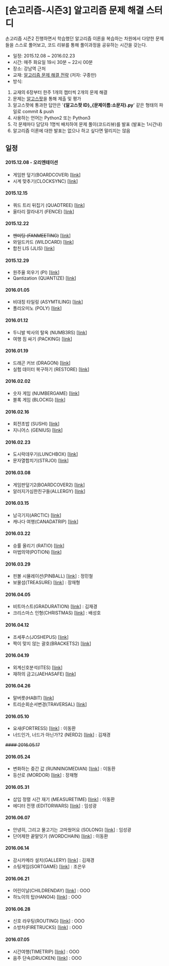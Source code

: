# [손고리즘-시즌3] 알고리즘 문제 해결 스터디

손고리즘 시즌2 진행하면서 학습했던 알고리즘 이론을 복습하는 차원에서 다양한 문제들을 스스로 풀어보고, 코드 리뷰를 통해 풀이과정을 공유하는 시간을 갖는다.



- 일정: 2015.12.08 ~ 2016.02.23
- 시간: 매주 화요일 19시 30분 ~ 22시 00분
- 장소: 강남역 근처
- 교재: [알고리즘 문제 해결 전략](http://www.yes24.com/24/goods/8006522) (저자: 구종만)
- 방식:
 1. 교재의 6장부터 한주 1개의 챕터씩 2개의 문제 해결
 2. 문제는 [알고스팟](https://algospot.com)을 통해 제출 및 평가
 3. 알고스팟에 통과한 답안은 '**{알고스팟 ID}_{문제이름:소문자}.py**' 같은 형태의 파일로 commit &  push
 4. 사용하는 언어는 Python2 또는 Python3
 5. 각 문제마다 담당자 1명씩 배치하여 문제 풀이(코드리뷰)를 발표 (발표는 1시간내)
 6. 알고리즘 이론에 대한 발표는 없으나 하고 싶다면 말리지는 않음

## 일정
#### 2015.12.08 - 오리엔테이션
- 게임판 덮기(BOARDCOVER) [[link](https://algospot.com/judge/problem/read/BOARDCOVER)]
- 시계 맞추기(CLOCKSYNC) [[link](https://algospot.com/judge/problem/read/CLOCKSYNC)]

#### 2015.12.15
- 쿼드 트리 뒤집기 (QUADTREE) [[link](https://algospot.com/judge/problem/read/QUADTREE)]
- 울타리 잘라내기 (FENCE) [[link](https://algospot.com/judge/problem/read/FENCE)]

#### 2015.12.22
- ~~팬미팅 (FANMEETING)~~ [[link](https://algospot.com/judge/problem/read/FANMEETING)]
- 와일드카드 (WILDCARD) [[link](https://algospot.com/judge/problem/read/WILDCARD)]
- 합친 LIS (JLIS) [[link](https://algospot.com/judge/problem/read/JLIS)]

#### 2015.12.29
- 원주율 외우기 (PI) [[link](https://algospot.com/judge/problem/read/PI)]
- Qantization (QUANTIZE) [[link](https://algospot.com/judge/problem/read/QUANTIZE)]

#### 2016.01.05
- 비대칭 타일링 (ASYMTILING) [[link](https://algospot.com/judge/problem/read/ASYMTILING)]
- 폴리오미노 (POLY) [[link](https://algospot.com/judge/problem/read/POLY)]

#### 2016.01.12
- 두니발 박사의 탈옥 (NUMB3RS) [[link](https://algospot.com/judge/problem/read/NUMB3RS)]
- 여행 짐 싸기 (PACKING) [[link](https://algospot.com/judge/problem/read/PACKING)]

#### 2016.01.19
- 드래곤 커브 (DRAGON) [[link](https://algospot.com/judge/problem/read/DRAGON)]
- 실험 데이터 복구하기 (RESTORE) [[link](https://algospot.com/judge/problem/read/RESTORE)]

#### 2016.02.02
- 숫자 게임 (NUMBERGAME) [[link](https://algospot.com/judge/problem/read/NUMBERGAME)]
- 블록 게임 (BLOCKG) [[link](https://algospot.com/judge/problem/read/BLOCKG)]

#### 2016.02.16
- 회전초밥 (SUSHI) [[link](https://algospot.com/judge/problem/read/SUSHI)]
- 지니어스 (GENIUS) [[link](https://algospot.com/judge/problem/read/GENIUS)]

#### 2016.02.23
- 도시락데우기(LUNCHBOX) [[link](https://algospot.com/judge/problem/read/LUNCHBOX)]
- 문자열합치기(STRJOI) [[link](https://algospot.com/judge/problem/read/STRJOI)]

#### 2016.03.08
- 게임판덮기2(BOARDCOVER2) [[link](https://algospot.com/judge/problem/read/BOARDCOVER2)]
- 알러지가심한친구들(ALLERGY) [[link](https://algospot.com/judge/problem/read/ALLERGY)]

#### 2016.03.15
- 남극기지(ARCTIC) [[link](https://algospot.com/judge/problem/read/ARCTIC)]
- 캐나다 여행(CANADATRIP) [[link](https://algospot.com/judge/problem/read/CANADATRIP)]

#### 2016.03.22
- 승률 올리기 (RATIO) [[link](https://algospot.com/judge/problem/read/RATIO)]
- 마법의약(POTION) [[link](https://algospot.com/judge/problem/read/POTION)]

#### 2016.03.29
- 핀볼 시뮬레이션(PINBALL) [[link](https://algospot.com/judge/problem/read/PINBALL)] : 정민철
- 보물섬(TREASURE) [[link](https://algospot.com/judge/problem/read/TREASURE)] : 장재형

#### 2016.04.05
- 비트마스트(GRADURATION) [[link](https://algospot.com/judge/problem/read/GRADURATION)] : 김재경
- 크리스마스 인형(CHRISTMAS) [[link](https://algospot.com/judge/problem/read/CHRISTMAS)] : 배성호

#### 2016.04.12
- 조세푸스(JOSHEPUS) [[link](https://algospot.com/judge/problem/read/JOSHEPUS)]
- 짝이 맞지 않는 괄호(BRACKETS2) [[link](https://algospot.com/judge/problem/read/BRACKETS2)]

#### 2016.04.19
- 외계신호분석(ITES) [[link](https://algospot.com/judge/problem/read/ITES)]
- 재하의 금고(JAEHASAFE) [[link](https://algospot.com/judge/problem/read/JAEHASAFE)]

#### 2016.04.26
- 말버릇(HABIT) [[link](https://algospot.com/judge/problem/read/HABIT)]
- 트리순회순서변경(TRAVERSAL) [[link](https://algospot.com/judge/problem/read/TRAVERSAL)]

#### 2016.05.10
- 요새(FORTRESS) [[link](https://algospot.com/judge/problem/read/FORTRESS)] : 이동환 
- 너드인가, 너드가 아닌가?2 (NERD2) [[link](https://algospot.com/judge/problem/read/NERD2)] : 김재경

~~#### 2016.05.17~~
#### 2016.05.24
- 변화하는 중간 값 (RUNNINGMEDIAN) [[link](https://algospot.com/judge/problem/read/RUNNINGMEDIAN)] : 이동환 
- 등산로 (MORDOR) [[link](https://algospot.com/judge/problem/read/MORDOR)] : 장재형 

#### 2016.05.31
- 삽입 정렬 시간 재기 (MEASURETIME) [[link](https://algospot.com/judge/problem/read/MEASURETIME)] : 이동환 
- 에디터 전쟁 (EDITORWARS) [[link](https://algospot.com/judge/problem/read/EDITORWARS)] :  임성광

#### 2016.06.07
- 안녕히, 그리고 물고기는 고마웠어요 (SOLONG) [[link](https://algospot.com/judge/problem/read/SOLONG)] : 임성광 
- 단어제한 끝말잇기 (WORDCHAIN) [[link](https://algospot.com/judge/problem/read/WORDCHAIN)] : 이동환

#### 2016.06.14
- 감시카메라 설치(GALLERY) [[link](https://algospot.com/judge/problem/read/GALLERY)] : 김재경 
- 소팅게임(SORTGAME) [[link](https://algospot.com/judge/problem/read/SORTGAME)] : 조은우

#### 2016.06.21
- 어린이날(CHILDRENDAY) [[link](https://algospot.com/judge/problem/read/CHILDRENDAY)] : OOO 
- 하노이의 탑(HANOI4) [[link](https://algospot.com/judge/problem/read/HANOI4)] : OOO

#### 2016.06.28
- 신호 라우팅(ROUTING) [[link](https://algospot.com/judge/problem/read/ROUTING)] : OOO 
- 소방차(FIRETRUCKS) [[link](https://algospot.com/judge/problem/read/FIRETRUCKS)] : OOO

#### 2016.07.05
- 시간여행(TIMETRIP) [[link](https://algospot.com/judge/problem/read/TIMETRIP)] : OOO 
- 음주 단속(DRUCKEN) [[link](https://algospot.com/judge/problem/read/DRUNKEN)] : OOO
